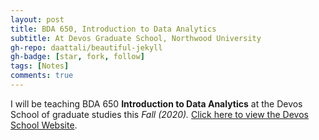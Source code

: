 ```yaml
---
layout: post
title: BDA 650, Introduction to Data Analytics
subtitle: At Devos Graduate School, Northwood University
gh-repo: daattali/beautiful-jekyll
gh-badge: [star, fork, follow]
tags: [Notes]
comments: true
---
```


I will be teaching BDA  650 **Introduction to Data Analytics** at the Devos School of graduate studies this _Fall (2020)._ [Click here to view the Devos School Website](https://devos.northwood.edu/).


